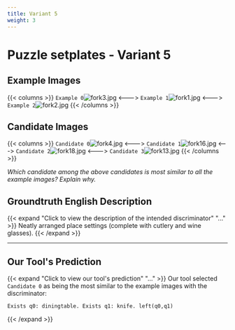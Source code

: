 ```yaml
---
title: Variant 5
weight: 3
---
```


# Puzzle setplates - Variant 5

## Example Images
{{< columns >}}
`Example 0`![fork3.jpg](/natscene_data/images/fork3.jpg)
<--->
`Example 1`![fork1.jpg](/natscene_data/images/fork1.jpg)
<--->
`Example 2`![fork2.jpg](/natscene_data/images/fork2.jpg)
{{< /columns >}}

## Candidate Images
{{< columns >}}
`Candidate 0`![fork4.jpg](/natscene_data/images/fork4.jpg)
<--->
`Candidate 1`![fork16.jpg](/natscene_data/images/fork16.jpg)
<--->
`Candidate 2`![fork18.jpg](/natscene_data/images/fork18.jpg)
<--->
`Candidate 3`![fork13.jpg](/natscene_data/images/fork13.jpg)
{{< /columns >}}

*Which candidate among the above candidates is most similar to all the example images? Explain why.*

## Groundtruth English Description

{{< expand "Click to view the description of the intended discriminator" "..." >}}
Neatly arranged place settings (complete with cutlery and wine glasses).
{{< /expand >}}

---



## Our Tool's Prediction

{{< expand "Click to view our tool's prediction" "..." >}}
Our tool selected `Candidate 0` as being the most similar to the example images with the discriminator:
```plaintext
Exists q0: diningtable. Exists q1: knife. left(q0,q1)
```
{{< /expand >}}
